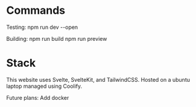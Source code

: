 # Commands
Testing:
npm run dev --open

Building: 
npm run build
npm run preview

# Stack
This website uses Svelte, SvelteKit, and TailwindCSS.
Hosted on a ubuntu laptop managed using Coolify.

Future plans:
Add docker
